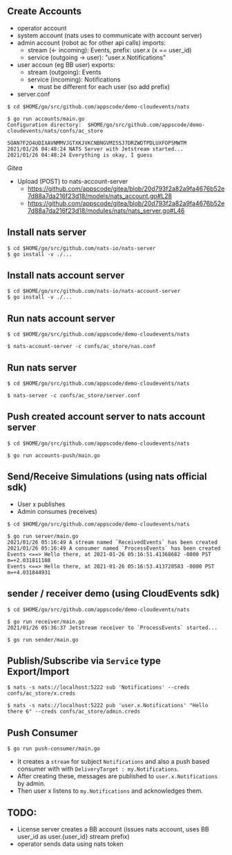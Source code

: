 ## Create Accounts

- operator account
- system account (nats uses to communicate with account server)
- admin account (robot ac for other api calls)
  imports:
   - stream (<- incoming): Events, prefix: user.x (x == user_id)
   - service (outgoing -> user): "user.x.Notifications"
- user accoun (eg BB user)
   exports:
   - stream (outgoing): Events
   - service (incoming): Notifications
     - must be different for each user (so add prefix)
- server.conf

```shell
$ cd $HOME/go/src/github.com/appscode/demo-cloudevents/nats

$ go run accounts/main.go
Configuration directory:  $HOME/go/src/github.com/appscode/demo-cloudevents/nats/confs/ac_store

SOAN7F2O4UDIXAVNMMVJGTXKJVKCNBNGVMISSJ7DRZWDTPDLUXFOPSMWTM
2021/01/26 04:48:24 NATS Server with Jetstream started...
2021/01/26 04:48:24 Everything is okay, I guess
```

*Gitea*
- Upload (POST) to nats-account-server
  - https://github.com/appscode/gitea/blob/20d793f2a82a9fa4676b52e7d88a7da216f23d18/models/nats_account.go#L28
  - https://github.com/appscode/gitea/blob/20d793f2a82a9fa4676b52e7d88a7da216f23d18/modules/nats/nats_server.go#L46

## Install nats server

```shell
$ cd $HOME/go/src/github.com/nats-io/nats-server
$ go install -v ./...
```

## Install nats account server

```shell
$ cd $HOME/go/src/github.com/nats-io/nats-account-server
$ go install -v ./...
```

## Run nats account server

```shell
$ cd $HOME/go/src/github.com/appscode/demo-cloudevents/nats

$ nats-account-server -c confs/ac_store/nas.conf
```

## Run nats server

```shell
$ cd $HOME/go/src/github.com/appscode/demo-cloudevents/nats

$ nats-server -c confs/ac_store/server.conf
```

## Push created account server to nats account server
```shell
$ cd $HOME/go/src/github.com/appscode/demo-cloudevents/nats

$ go run accounts-push/main.go
```

## Send/Receive Simulations (using nats official sdk)

- User x publishes
- Admin consumes (receives)

```shell
$ cd $HOME/go/src/github.com/appscode/demo-cloudevents/nats

$ go run server/main.go
2021/01/26 05:16:49 A stream named `ReceivedEvents` has been created
2021/01/26 05:16:49 A consumer named `ProcessEvents` has been created
Events <==> Hello there, at 2021-01-26 05:16:51.41368682 -0800 PST m=+2.031811108
Events <==> Hello there, at 2021-01-26 05:16:53.413720583 -0800 PST m=+4.031844931
```


## sender / receiver demo (using CloudEvents sdk)

```shell
$ cd $HOME/go/src/github.com/appscode/demo-cloudevents/nats

$ go run receiver/main.go
2021/01/26 05:36:37 Jetstream receiver to `ProcessEvents` started...

$ go run sender/main.go
```

## Publish/Subscribe via `Service` type Export/Import

```shell
$ nats -s nats://localhost:5222 sub 'Notifications' --creds confs/ac_store/x.creds

$ nats -s nats://localhost:5222 pub 'user.x.Notifications' "Hello there 6" --creds confs/ac_store/admin.creds
```

## Push Consumer

```shell
$ go run push-consumer/main.go
```

- It creates a `stream` for subject `Notifications` and also a push based consumer with with `DeliveryTarget : my.Notifications`.
- After creating these, messages are published to `user.x.Notifications` by admin.
- Then user x listens to `my.Notifications` and acknowledges them.

## TODO:

- License server creates a BB account (issues nats account, uses BB user_id as user.{user_id} stream prefix)
- operator sends data using nats token

